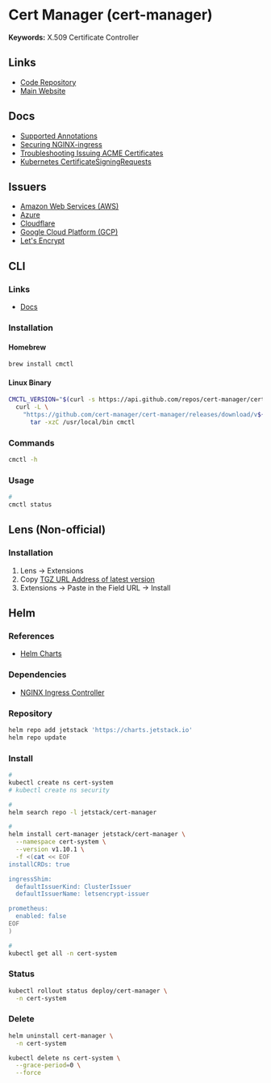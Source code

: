 # Cert Manager (cert-manager)

<!--
https://github.com/cert-manager/cert-manager/issues/921
-->

**Keywords:** X.509 Certificate Controller

## Links

- [Code Repository](https://github.com/cert-manager/cert-manager)
- [Main Website](https://cert-manager.io/)

## Docs

- [Supported Annotations](https://cert-manager.io/docs/usage/ingress/#supported-annotations)
- [Securing NGINX-ingress](https://cert-manager.io/docs/tutorials/acme/ingress/)
- [Troubleshooting Issuing ACME Certificates](https://cert-manager.io/docs/faq/acme/)
- [Kubernetes CertificateSigningRequests](https://cert-manager.io/docs/usage/kube-csr/)

## Issuers

- [Amazon Web Services (AWS)](/aws/README.md)
- [Azure](/azure/README.md)
- [Cloudflare](/cloudflare.md)
- [Google Cloud Platform (GCP)](/gcp/README.md)
- [Let's Encrypt](/letsencrypt.md)

## CLI

### Links

- [Docs](https://cert-manager.io/docs/reference/cmctl/)

### Installation

#### Homebrew

```sh
brew install cmctl
```

#### Linux Binary

```sh
CMCTL_VERSION="$(curl -s https://api.github.com/repos/cert-manager/cert-manager/releases/latest | grep tag_name | cut -d '"' -f 4 | tr -d 'v')"; \
  curl -L \
    "https://github.com/cert-manager/cert-manager/releases/download/v${CMCTL_VERSION}/cmctl-linux-amd64.tar.gz" | \
      tar -xzC /usr/local/bin cmctl
```

### Commands

```sh
cmctl -h
```

### Usage

```sh
#
cmctl status
```

## Lens (Non-official)

### Installation

1. Lens -> Extensions
2. Copy [TGZ URL Address of latest version](https://github.com/jkroepke/lens-extension-certificate-info/releases)
3. Extensions -> Paste in the Field URL -> Install

<!--
lens://app/extensions/install/lens-certificate-info
-->

## Helm

### References

- [Helm Charts](https://github.com/cert-manager/cert-manager/tree/master/deploy/charts/cert-manager)

### Dependencies

- [NGINX Ingress Controller](/kubernetes/ingress-controllers/ingress-nginx/README.md#helm)

### Repository

```sh
helm repo add jetstack 'https://charts.jetstack.io'
helm repo update
```

### Install

```sh
#
kubectl create ns cert-system
# kubectl create ns security

#
helm search repo -l jetstack/cert-manager

#
helm install cert-manager jetstack/cert-manager \
  --namespace cert-system \
  --version v1.10.1 \
  -f <(cat << EOF
installCRDs: true

ingressShim:
  defaultIssuerKind: ClusterIssuer
  defaultIssuerName: letsencrypt-issuer

prometheus:
  enabled: false
EOF
)

#
kubectl get all -n cert-system
```

### Status

```sh
kubectl rollout status deploy/cert-manager \
  -n cert-system
```

### Delete

```sh
helm uninstall cert-manager \
  -n cert-system

kubectl delete ns cert-system \
  --grace-period=0 \
  --force
```
